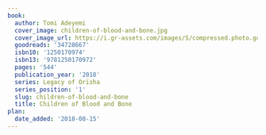 ```yaml
---
book:
  author: Tomi Adeyemi
  cover_image: children-of-blood-and-bone.jpg
  cover_image_url: https://i.gr-assets.com/images/S/compressed.photo.goodreads.com/books/1516127989l/34728667._SX98_.jpg
  goodreads: '34728667'
  isbn10: '1250170974'
  isbn13: '9781250170972'
  pages: '544'
  publication_year: '2018'
  series: Legacy of Orïsha
  series_position: '1'
  slug: children-of-blood-and-bone
  title: Children of Blood and Bone
plan:
  date_added: '2018-08-15'
---
```

